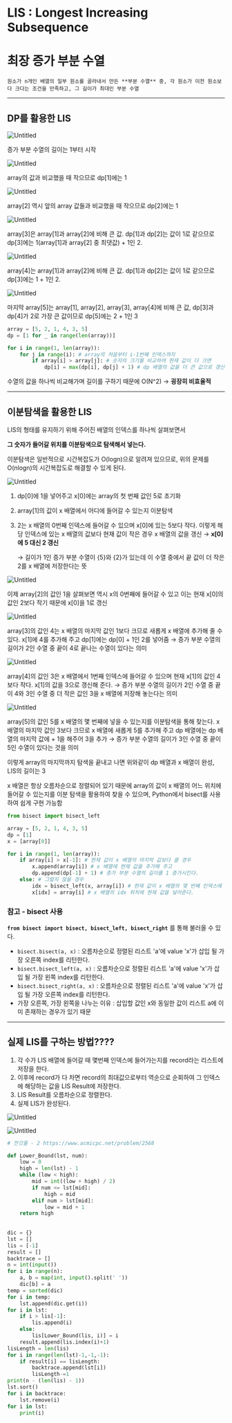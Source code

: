 # LIS : Longest Increasing Subsequence

# **최장 증가 부분 수열**

`원소가 n개인 배열의 일부 원소를 골라내서 만든 **부분 수열** 중, 각 원소가 이전 원소보다 크다는 조건을 만족하고, 그 길이가 최대인 부분 수열`

---

## DP를 활용한 LIS

![Untitled](LIS/Untitled.png)

증가 부분 수열의 길이는 1부터 시작

![Untitled](LIS/Untitled%201.png)

array의 값과 비교했을 때 작으므로 dp[1]에는 1

![Untitled](LIS/Untitled%202.png)

array[2] 역시 앞의 array 값들과 비교했을 때 작으므로 dp[2]에는 1

![Untitled](LIS/Untitled%203.png)

array[3]은 array[1]과 array[2]에 비해 큰 값. dp[1]과 dp[2]는 값이 1로 같으므로 dp[3]에는 1(array[1]과 array[2] 중 최댓값) + 1인 2.

![Untitled](LIS/Untitled%204.png)

array[4]는 array[1]과 array[2]에 비해 큰 값. dp[1]과 dp[2]는 값이 1로 같으므로 dp[3]에는 1 + 1인 2.

![Untitled](LIS/Untitled%205.png)

마지막 array[5]는 array[1], array[2], array[3], array[4]에 비해 큰 값, dp[3]과 dp[4]가 2로 가장 큰 값이므로 dp[5]에는 2 + 1인 3

```python
array = [5, 2, 1, 4, 3, 5]
dp = [1 for _ in range(len(array))] 

for i in range(1, len(array)):
    for j in range(i): # array의 처음부터 i-1번째 인덱스까지
        if array[i] > array[j]: # 숫자의 크기를 비교하여 현재 값이 더 크면
            dp[i] = max(dp[i], dp[j] + 1) # dp 배열의 값을 더 큰 값으로 갱신
```

수열의 값을 하나씩 비교해가며 길이를 구하기 때문에 O(N^2) → **굉장히 비효율적**

---

## 이분탐색을 활용한 LIS

LIS의 형태를 유지하기 위해 주어진 배열의 인덱스를 하나씩 살펴보면서

**그 숫자가 들어갈 위치를 이분탐색으로 탐색해서 넣는다.**

이분탐색은 일반적으로 시간복잡도가 O(logn)으로 알려져 있으므로, 위의 문제를 O(nlogn)의 시간복잡도로 해결할 수 있게 된다.

![Untitled](LIS/Untitled%206.png)

1. dp[0]에 1을 넣어주고 x[0]에는 array의 첫 번째 값인 5로 초기화
2. array[1]의 값이 x 배열에서 어디에 들어갈 수 있는지 이분탐색
3. 2는 x 배열의 0번째 인덱스에 들어갈 수 있으며 x[0]에 있는 5보다 작다. 이렇게 해당 인덱스에 있는 x 배열의 값보다 현재 값이 작은 경우 x 배열의 값을 갱신 → **x[0]에 5 대신 2 갱신**
    
    → 길이가 1인 증가 부분 수열이 {5}와 {2}가 있는데 이 수열 중에서 끝 값이 더 작은 2를 x 배열에 저장한다는 뜻
    

![Untitled](LIS/Untitled%207.png)

이제 array[2]의 값인 1을 살펴보면 역시 x의 0번째에 들어갈 수 있고 이는 현재 x[0]의 값인 2보다 작기 때문에 x[0]을 1로 갱신

![Untitled](LIS/Untitled%208.png)

array[3]의 값인 4는 x 배열의 마지막 값인 1보다 크므로 새롭게 x 배열에 추가해 줄 수 있다. x[1]에 4를 추가해 주고 dp[1]에는 dp[0] + 1인 2를 넣어줌 → 증가 부분 수열의 길이가 2인 수열 중 끝이 4로 끝나는 수열이 있다는 의미

![Untitled](LIS/Untitled%209.png)

array[4]의 값인 3은 x 배열에서 1번째 인덱스에 들어갈 수 있으며 현재 x[1]의 값인 4보다 작다. x[1]의 값을 3으로 갱신해 준다. → 증가 부분 수열의 길이가 2인 수열 중 끝이 4와 3인 수열 중 더 작은 값인 3을 x 배열에 저장해 놓는다는 의미

![Untitled](LIS/Untitled%2010.png)

array[5]의 값인 5를 x 배열의 몇 번째에 넣을 수 있는지를 이분탐색을 통해 찾는다. x 배열의 마지막 값인 3보다 크므로 x 배열에 새롭게 5를 추가해 주고 dp 배열에는 dp 배열의 마지막 값에 + 1을 해주어 3을 추가 → 증가 부분 수열의 길이가 3인 수열 중 끝이 5인 수열이 있다는 것을 의미

이렇게 array의 마지막까지 탐색을 끝내고 나면 위와같이 dp 배열과 x 배열이 완성, LIS의 길이는 3

x 배열은 항상 오름차순으로 정렬되어 있기 때문에 array의 값이 x 배열의 어느 위치에 들어갈 수 있는지를 이분 탐색을 활용하여 찾을 수 있으며, Python에서 bisect를 사용하여 쉽게 구현 가능함

```python
from bisect import bisect_left

array = [5, 2, 1, 4, 3, 5]
dp = [1]
x = [array[0]]

for i in range(1, len(array)):
    if array[i] > x[-1]: # 현재 값이 x 배열의 마지막 값보다 클 경우
        x.append(array[i]) # x 배열에 현재 값을 추가해 주고
        dp.append(dp[-1] + 1) # 증가 부분 수열의 길이를 1 증가시킨다.
    else: # 그렇지 않을 경우
        idx = bisect_left(x, array[i]) # 현재 값이 x 배열의 몇 번째 인덱스에 들어갈 수 있는지를 찾아서
        x[idx] = array[i] # x 배열의 idx 위치에 현재 값을 넣어준다.
```

### 참고 - bisect 사용

**`from bisect import bisect, bisect_left, bisect_right`** 를 통해 불러올 수 있다.

- `bisect.bisect(a, x)` : 오름차순으로 정렬된 리스트 'a'에 value 'x'가 삽입 될 가장 오른쪽 index를 리턴한다.
- `bisect.bisect_left(a, x)` : 오름차순으로 정렬된 리스트 'a'에 value 'x'가 삽입 될 가장 왼쪽 index를 리턴한다.
- `bisect.bisect_right(a, x)` : 오름차순으로 정렬된 리스트 'a'에 value 'x'가 삽입 될 가장 오른쪽 index를 리턴한다.
- 가장 오른쪽, 가장 왼쪽을 나누는 이유 : 삽입할 값인 x와 동일한 값이 리스트 a에 이미 존재하는 경우가 있기 때문

---

## **실제 LIS를 구하는 방법????**

1. 각 수가 LIS 배열에 들어갈 때 몇번째 인덱스에 들어가는지를 record라는 리스트에 저장을 한다.
2. 이후에 record가 다 차면 record의 최대값으로부터 역순으로 순회하여 그 인덱스에 해당하는 값을 LIS Result에 저장한다.
3. LIS Result를 오름차순으로 정렬한다.
4. 실제 LIS가 완성된다.

![Untitled](LIS/Untitled%2011.png)

![Untitled](LIS/Untitled%2012.png)

```python
# 전깃줄 - 2 https://www.acmicpc.net/problem/2568

def Lower_Bound(lst, num):
    low = 0
    high = len(lst) - 1
    while (low < high):
        mid = int((low + high) / 2)
        if num <= lst[mid]:
            high = mid
        elif num > lst[mid]:
            low = mid + 1
    return high
 
 
dic = {}
lst = []
lis = [-1]
result = []
backtrace = []
n = int(input())
for i in range(n):
    a, b = map(int, input().split(' '))
    dic[b] = a
temp = sorted(dic)
for i in temp:
    lst.append(dic.get(i))
for i in lst:
    if i > lis[-1]:
        lis.append(i)
    else:
        lis[Lower_Bound(lis, i)] = i
    result.append(lis.index(i)+1)
lisLength = len(lis)
for i in range(len(lst)-1,-1,-1):
    if result[i] == lisLength:
        backtrace.append(lst[i])
        lisLength-=1
print(n - (len(lis) - 1))
lst.sort()
for i in backtrace:
    lst.remove(i)
for i in lst:
    print(i)
```